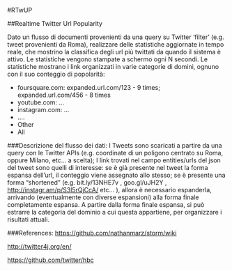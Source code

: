 #RTwUP

##Realtime Twitter Url Popularity

Dato un flusso di documenti provenienti da una query su Twitter ‘filter’ (e.g. tweet provenienti da Roma), realizzare delle statistiche aggiornate in tempo reale, che mostrino la classifica degli url più twittati da quando il sistema è attivo. Le statistiche vengono stampate a schermo ogni N secondi. 
Le statistiche mostrano i link organizzati in varie categorie di domini, ognuno con il suo conteggio di popolarità: 
* foursquare.com: expanded.url.com/123 - 9 times; expanded.url.com/456 - 8 times
* youtube.com: ...
* instagram.com: ...
* ....
* Other
* All

###Descrizione del flusso dei dati: 
I Tweets sono scaricati a partire da una query con le Twitter APIs (e.g. coordinate di un poligono centrato su Roma, oppure Milano, etc... a scelta); 
I link trovati nel campo entities/urls del json del tweet sono quelli di interesse: 
se è già presente nel tweet la forma espansa dell’url, il conteggio viene assegnato allo stesso; 
se è presente una forma “shortened” (e.g. bit.ly/13NHE7v , goo.gl/uJH2Y , http://instagr.am/p/S3l5rQjCcA/ etc... ), allora è necessario espanderla, arrivando (eventualmente con diverse espansioni) alla forma finale completamente espansa. 
A partire dalla forma finale espansa, si può estrarre la categoria del dominio a cui questa appartiene, per organizzare i risultati attuali. 


###References: 
https://github.com/nathanmarz/storm/wiki

http://twitter4j.org/en/

https://github.com/twitter/hbc
